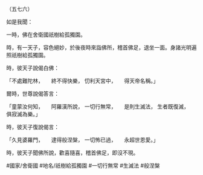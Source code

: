 （五七六）

如是我聞：

一時，佛在舍衛國祇樹給孤獨園。

時，有一天子，容色絕妙，於後夜時來詣佛所，稽首佛足，退坐一面。身諸光明遍照祇樹給孤獨園。

時，彼天子說偈白佛：

「不處難陀林，　　終不得快樂，
忉利天宮中，　　得天帝名稱。」

爾時，世尊說偈答言：

「童蒙汝何知，　　阿羅漢所說，
一切行無常，　　是則生滅法，
生者既復滅，　　俱寂滅為樂。」

時，彼天子復說偈言：

「久見婆羅門，　　逮得般涅槃，
一切怖已過，　　永超世恩愛。」

時，彼天子聞佛所說，歡喜隨喜，稽首佛足，即沒不現。

#國家/舍衛國
#地名/祇樹給孤獨園
#一切行無常
#生滅法
#般涅槃
